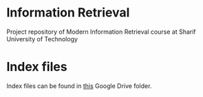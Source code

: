 # Information Retrieval
Project repository of Modern Information Retrieval course at Sharif University of Technology


# Index files

Index files can be found in [this](https://drive.google.com/drive/folders/1xx7DghiHiKuBlaZh1PqyGKwZx7NbHMF7?usp=sharing) Google Drive folder.
